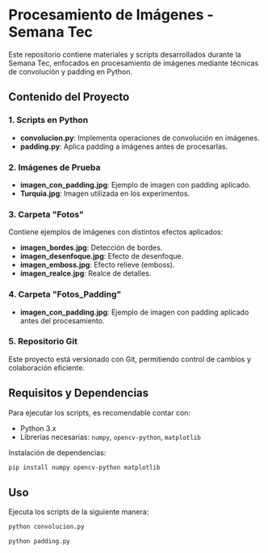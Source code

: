 # Procesamiento de Imágenes - Semana Tec

Este repositorio contiene materiales y scripts desarrollados durante la Semana Tec, enfocados en procesamiento de imágenes mediante técnicas de convolución y padding en Python.

## Contenido del Proyecto

### 1. Scripts en Python
- **convolucion.py**: Implementa operaciones de convolución en imágenes.
- **padding.py**: Aplica padding a imágenes antes de procesarlas.

### 2. Imágenes de Prueba
- **imagen_con_padding.jpg**: Ejemplo de imagen con padding aplicado.
- **Turquia.jpg**: Imagen utilizada en los experimentos.

### 3. Carpeta "Fotos"
Contiene ejemplos de imágenes con distintos efectos aplicados:
- **imagen_bordes.jpg**: Detección de bordes.
- **imagen_desenfoque.jpg**: Efecto de desenfoque.
- **imagen_emboss.jpg**: Efecto relieve (emboss).
- **imagen_realce.jpg**: Realce de detalles.

### 4. Carpeta "Fotos_Padding"
- **imagen_con_padding.jpg**: Ejemplo de imagen con padding aplicado antes del procesamiento.

### 5. Repositorio Git
Este proyecto está versionado con Git, permitiendo control de cambios y colaboración eficiente.

## Requisitos y Dependencias
Para ejecutar los scripts, es recomendable contar con:
- Python 3.x
- Librerías necesarias: `numpy`, `opencv-python`, `matplotlib`

Instalación de dependencias:
```bash
pip install numpy opencv-python matplotlib
```

## Uso
Ejecuta los scripts de la siguiente manera:
```bash
python convolucion.py
```
```bash
python padding.py
```




